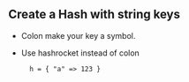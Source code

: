 ## Create a Hash with string keys
- Colon make your key a symbol.
- Use hashrocket instead of colon

        h = { "a" => 123 }
